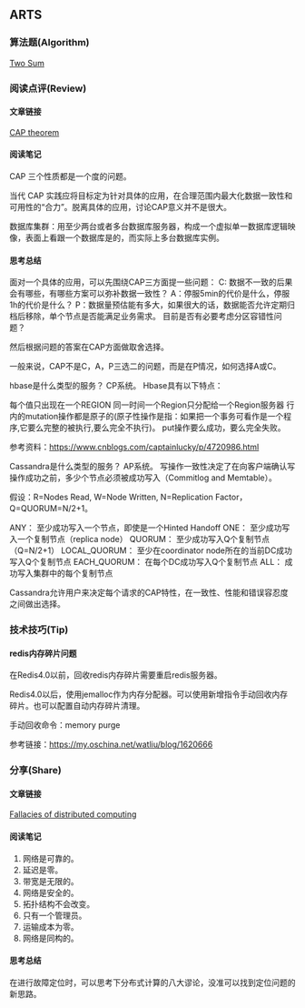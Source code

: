 ## ARTS

### 算法题(Algorithm)

[Two Sum](https://github.com/ziflyingyo/arts/tree/master/leetcode/1)


### 阅读点评(Review)

#### 文章链接
[CAP theorem](https://en.wikipedia.org/wiki/CAP_theorem)


#### 阅读笔记

CAP 三个性质都是一个度的问题。

当代 CAP 实践应将目标定为针对具体的应用，在合理范围内最大化数据一致性和可用性的“合力”。脱离具体的应用，讨论CAP意义并不是很大。

数据库集群：用至少两台或者多台数据库服务器，构成一个虚拟单一数据库逻辑映像，表面上看跟一个数据库是的，而实际上多台数据库实例。


#### 思考总结

面对一个具体的应用，可以先围绕CAP三方面提一些问题：
C: 数据不一致的后果会有哪些，有哪些方案可以弥补数据一致性？
A：停服5min的代价是什么，停服1h的代价是什么？
P：数据量预估能有多大，如果很大的话，数据能否允许定期归档后移除，单个节点是否能满足业务需求。 目前是否有必要考虑分区容错性问题？

然后根据问题的答案在CAP方面做取舍选择。

一般来说，CAP不是C，A，P三选二的问题，而是在P情况，如何选择A或C。

hbase是什么类型的服务？
CP系统。
Hbase具有以下特点：

每个值只出现在一个REGION
同一时间一个Region只分配给一个Region服务器
行内的mutation操作都是原子的(原子性操作是指：如果把一个事务可看作是一个程序,它要么完整的被执行,要么完全不执行)。
put操作要么成功，要么完全失败。

参考资料：https://www.cnblogs.com/captainlucky/p/4720986.html

Cassandra是什么类型的服务？
AP系统。
写操作一致性决定了在向客户端确认写操作成功之前，多少个节点必须被成功写入（Commitlog and Memtable）。

假设：R=Nodes Read, W=Node Written, N=Replication Factor，Q=QUORUM=N/2+1。

ANY：                   至少成功写入一个节点，即使是一个Hinted Handoff
ONE：                   至少成功写入一个复制节点（replica node）
QUORUM：            至少成功写入Q个复制节点（Q=N/2+1）
LOCAL_QUORUM： 至少在coordinator node所在的当前DC成功写入Q个复制节点
EACH_QUORUM：  在每个DC成功写入Q个复制节点
ALL：                    成功写入集群中的每个复制节点


Cassandra允许用户来决定每个请求的CAP特性，在一致性、性能和错误容忍度之间做出选择。

### 技术技巧(Tip)

#### redis内存碎片问题

在Redis4.0以前，回收redis内存碎片需要重启redis服务器。

Redis4.0以后，使用jemalloc作为内存分配器。可以使用新增指令手动回收内存碎片。也可以配置自动内存碎片清理。

手动回收命令：memory purge

参考链接：https://my.oschina.net/watliu/blog/1620666



### 分享(Share)

#### 文章链接

[Fallacies of distributed computing](https://en.wikipedia.org/wiki/Fallacies_of_distributed_computing)

#### 阅读笔记
1. 网络是可靠的。
2. 延迟是零。
3. 带宽是无限的。
4. 网络是安全的。
5. 拓扑结构不会改变。
6. 只有一个管理员。
7. 运输成本为零。
8. 网络是同构的。

#### 思考总结

在进行故障定位时，可以思考下分布式计算的八大谬论，没准可以找到定位问题的新思路。


